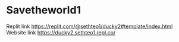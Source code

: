 # Savetheworld1
Replit link https://replit.com/@sethteo1/ducky2#template/index.html
Website link https://ducky2.sethteo1.repl.co/
